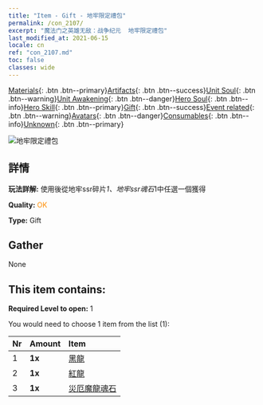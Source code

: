 ```yaml
---
title: "Item - Gift - 地牢限定禮包"
permalink: /con_2107/
excerpt: "魔法门之英雄无敌：战争纪元  地牢限定禮包"
last_modified_at: 2021-06-15
locale: cn
ref: "con_2107.md"
toc: false
classes: wide
---
```

 [Materials](/ItemsCN/){: .btn .btn--primary}[Artifacts](/ItemsCN/Artifacts/){: .btn .btn--success}[Unit Soul](/ItemsCN/UnitSoul/){: .btn .btn--warning}[Unit Awakening](/ItemsCN/UnitAwakening/){: .btn .btn--danger}[Hero Soul](/ItemsCN/HeroSoul/){: .btn .btn--info}[Hero Skill](/ItemsCN/HeroSkill/){: .btn .btn--primary}[Gift](/ItemsCN/Gift/){: .btn .btn--success}[Event related](/ItemsCN/Events/){: .btn .btn--warning}[Avatars](/ItemsCN/Avatars/){: .btn .btn--danger}[Consumables](/ItemsCN/Consumables/){: .btn .btn--info}[Unknown](/ItemsCN/Unknown/){: .btn .btn--primary}

 ![地牢限定禮包](/images/t/i_994008.png)

## 詳情
 **玩法詳解:** 使用後從地牢ssr碎片*1、地牢ssr魂石*1中任選一個獲得

 **Quality:** <span style="color: #FF8C00">OK</span>

 **Type:** Gift

## Gather

  None

## This item contains:

 **Required Level to open:** 1

 You would need to choose 1 item from the list (1):

  | Nr | Amount |     Item    |
  |:---|:-------|:------------|
  | 1 |  **1x** | [黑龍](/cn/Items/unt_250/) |  | 
  | 2 |  **1x** | [紅龍](/cn/Items/unt_251/) |  | 
  | 3 |  **1x** | [災厄魔龍魂石](/cn/Items/unt_334/) |  | 
